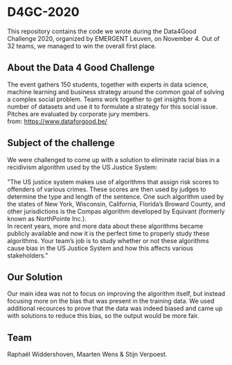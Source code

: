 # D4GC-2020
This repository contains the code we wrote during the Data4Good Challenge 2020, organized by EMERGENT Leuven, on November 4. Out of 32 teams, we managed to win the overall first place.

## About the Data 4 Good Challenge
The event gathers 150 students, together with experts in data science, machine learning and business strategy around the common goal of solving a complex social problem. Teams work together to get insights from a number of datasets and use it to formulate a strategy for this social issue. Pitches are evaluated by corporate jury members. <br />
from: https://www.dataforgood.be/

## Subject of the challenge
We were challenged to come up with a solution to eliminate racial bias in a recidivism algorithm used by the US Justice System: <br />
<br />
"The US justice system makes use of algorithms that assign risk scores to offenders of various
crimes. These scores are then used by judges to determine the type and length of the sentence. One
such algorithm used by the states of New York, Wisconsin, California, Florida’s Broward County,
and other jurisdictions is the Compas algorithm developed by Equivant (formerly known as
NorthPointe Inc.). <br />
In recent years, more and more data about these algorithms became publicly available and now it is
the perfect time to properly study these algorithms. Your team’s job is to study whether or not
these algorithms cause bias in the US Justice System and how this affects various
stakeholders."

## Our Solution
Our main idea was not to focus on improving the algorithm itself, but instead focusing more on the bias that was present in the training data. We used additional recources to prove that the data was indeed biased and came up with solutions to reduce this bias, so the output would be more fair.

## Team
 Raphaël Widdershoven, Maarten Wens & Stijn Verpoest.
